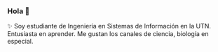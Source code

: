 ### Hola 👋

✨ Soy estudiante de Ingeniería en Sistemas de Información en la UTN. Entusiasta en aprender. Me gustan los canales de ciencia, biología en especial.

<!--
**mari967/mari967** is a ✨ _special_ ✨ repository because its `README.md` (this file) appears on your GitHub profile.


Here are some ideas to get you started:

- 🔭 I’m currently working on ...
- 🌱 I’m currently learning ...
- 👯 I’m looking to collaborate on ...
- 🤔 I’m looking for help with ...
- 💬 Ask me about ...
- 📫 How to reach me: ...
- 😄 Pronouns: ...
- ⚡ Fun fact: ...
-->
